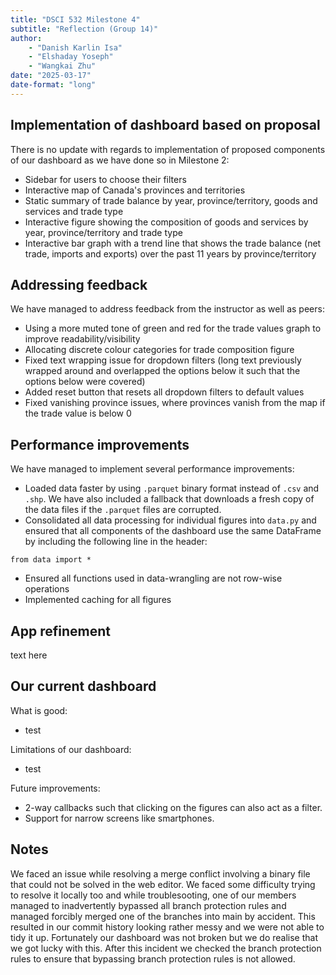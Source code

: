 ```yaml
---
title: "DSCI 532 Milestone 4"
subtitle: "Reflection (Group 14)"
author: 
    - "Danish Karlin Isa"
    - "Elshaday Yoseph"
    - "Wangkai Zhu"
date: "2025-03-17"
date-format: "long"
---
```


## Implementation of dashboard based on proposal

There is no update with regards to implementation of proposed components of
our dashboard as we have done so in Milestone 2:

- Sidebar for users to choose their filters
- Interactive map of Canada's provinces and territories
- Static summary of trade balance by year, province/territory, goods and services and trade type
- Interactive figure showing the composition of goods and services by year, province/territory and trade type
- Interactive bar graph with a trend line that shows the trade balance (net trade, imports and exports) over the past 11 years by province/territory

## Addressing feedback

We have managed to address feedback from the instructor as well as peers:

- Using a more muted tone of green and red for the trade values graph to improve readability/visibility
- Allocating discrete colour categories for trade composition figure
- Fixed text wrapping issue for dropdown filters (long text previously wrapped around and overlapped the options below it such that the options below were covered)
- Added reset button that resets all dropdown filters to default values
- Fixed vanishing province issues, where provinces vanish from the map if the trade value is below 0

## Performance improvements

We have managed to implement several performance improvements:

- Loaded data faster by using `.parquet` binary format instead of `.csv` and `.shp`. We have also included a fallback that downloads a fresh copy of the data files if the `.parquet` files are corrupted.
- Consolidated all data processing for individual figures into `data.py` and ensured that all components of the dashboard use the same DataFrame by including the following line in the header:

```{python}
from data import *
```

- Ensured all functions used in data-wrangling are not row-wise operations
- Implemented caching for all figures

## App refinement

text here

## Our current dashboard

What is good:

- test

Limitations of our dashboard:

- test

Future improvements:

- 2-way callbacks such that clicking on the figures can also act as a filter.
- Support for narrow screens like smartphones.

## Notes

We faced an issue while resolving a merge conflict involving a binary file that could not be solved in the web editor. We faced some difficulty trying to resolve it locally too and while troublesooting, one of our members managed to inadvertently bypassed all branch protection rules and managed forcibly merged one of the branches into main by accident. This resulted in our commit history looking rather messy and we were not able to tidy it up. Fortunately our dashboard was not broken but we do realise that we got lucky with this. After this incident we checked the branch protection rules to ensure that bypassing branch protection rules is not allowed.

